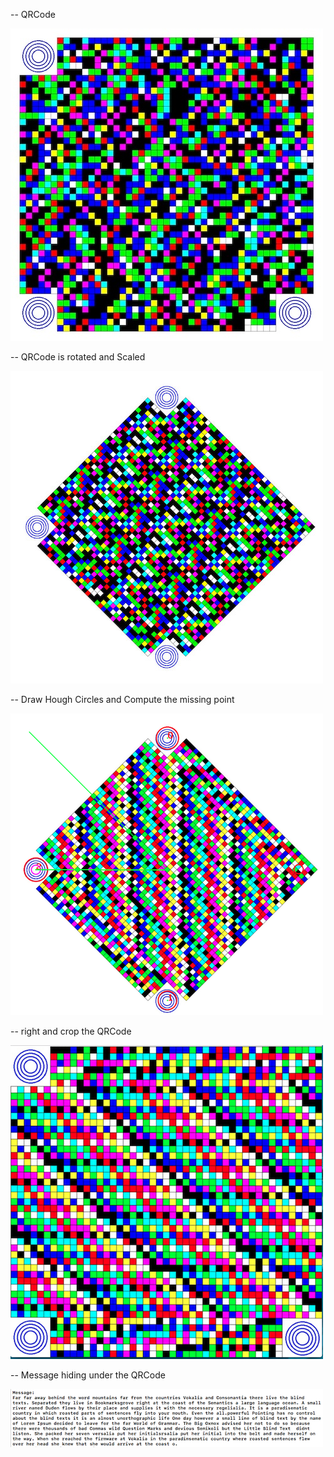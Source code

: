 -- QRCode

![ QRCode ](pics/Darwin.jpg)

-- QRCode is rotated and Scaled

![ scale and rotate QRcode](pics/congratulations_rotated.jpg)


-- Draw Hough Circles and Compute the missing point

![ Draw Hough circles and missing points ](pics/Circlesandmissingpoint.png)

-- right and crop the QRCode

![ Message ](pics/RecognizedQR.png)

-- Message hiding under the QRCode

![ Message ](pics/messageunderQRcode.png)